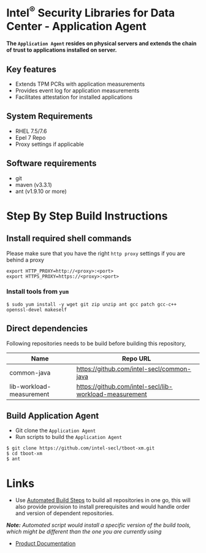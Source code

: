 # Intel<sup>®</sup> Security Libraries for Data Center  - Application Agent
#### The `Application Agent` resides on physical servers and extends the chain of trust to applications installed on server.

## Key features
- Extends TPM PCRs with application measurements
- Provides event log for application measurements
- Facilitates attestation for installed applications

## System Requirements
- RHEL 7.5/7.6
- Epel 7 Repo
- Proxy settings if applicable

## Software requirements
- git
- maven (v3.3.1)
- ant (v1.9.10 or more)

# Step By Step Build Instructions
## Install required shell commands
Please make sure that you have the right `http proxy` settings if you are behind a proxy
```shell
export HTTP_PROXY=http://<proxy>:<port>
export HTTPS_PROXY=https://<proxy>:<port>
```
### Install tools from `yum`
```shell
$ sudo yum install -y wget git zip unzip ant gcc patch gcc-c++ openssl-devel makeself
```

## Direct dependencies
Following repositories needs to be build before building this repository,

| Name                       | Repo URL                                                 |
| -------------------------- | -------------------------------------------------------- |
| common-java                | https://github.com/intel-secl/common-java                |
| lib-workload-measurement   | https://github.com/intel-secl/lib-workload-measurement   |

## Build Application Agent

- Git clone the `Application Agent`
- Run scripts to build the `Application Agent`

```shell
$ git clone https://github.com/intel-secl/tboot-xm.git
$ cd tboot-xm
$ ant
```

# Links
 - Use [Automated Build Steps](https://01.org/intel-secl/documentation/build-installation-scripts) to build all repositories in one go, this will also provide provision to install prerequisites and would handle order and version of dependent repositories.

***Note:** Automated script would install a specific version of the build tools, which might be different than the one you are currently using*
 - [Product Documentation](https://01.org/intel-secl/documentation/intel%C2%AE-secl-dc-product-guide)
